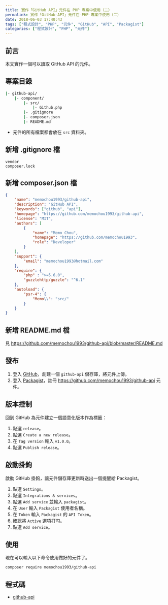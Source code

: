 ```yaml
---
title: 實作「GitHub API」元件在 PHP 專案中使用（二）
permalink: 實作「GitHub-API」元件在-PHP-專案中使用（二）
date: 2018-06-03 17:40:43
tags: ["程式設計", "PHP", "元件", "GitHub", "API", "Packagist"]
categories: ["程式設計", "PHP", "元件"]
---
```


## 前言

本文實作一個可以讀取 GitHub API 的元件。

## 專案目錄

```BASH
|- github-api/
    |- component/
        |- src/
            |- Github.php
        |- .gitignore
        |- composer.json
        |- README.md

```

- 元件的所有檔案都會放在 `src` 資料夾。

## 新增 .gitignore 檔

```ENV
vendor
composer.lock
```

## 新增 composer.json 檔

```JSON
{
    "name": "memochou1993/github-api",
    "description": "GitHub API",
    "keywords": ["github", "api"],
    "homepage": "https://github.com/memochou1993/github-api",
    "license": "MIT",
    "authors": [
        {
            "name": "Memo Chou",
            "homepage": "https://github.com/memochou1993",
            "role": "Developer"
        }
    ],
    "support": {
        "email": "memochou1993@hotmail.com"
    },
    "require": {
        "php" : ">=5.6.0",
        "guzzlehttp/guzzle": "^6.1"
    },
    "autoload": {
        "psr-4": {
            "Memo\\": "src/"
        }
    }
}
```

## 新增 README.md 檔

見 <https://github.com/memochou1993/github-api/blob/master/README.md>

## 發布

1. 登入 [GitHub](https://github.com/)，創建一個 `github-api` 儲存庫，將元件上傳。
2. 登入 [Packagist](https://packagist.org/)，註冊 <https://github.com/memochou1993/github-api> 元件。

## 版本控制

回到 GitHub 為元件建立一個語意化版本作為標籤：

1. 點選 `release`。
2. 點選 `Create a new release`。
3. 在 `Tag version` 輸入 `v1.0.0`。
4. 點選 `Publish release`。

## 啟動掛鉤

啟動 GitHub 掛鉤，讓元件儲存庫更新時送出一個提醒給 Packagist。

1. 點選 `Settings`。
2. 點選 `Integrations & services`。
3. 點選 `Add service` 並輸入 `packagist`。
4. 在 `User` 輸入 `Packagist` 使用者名稱。
5. 在 `Token` 輸入 `Packagist` 的 `API Token`。
6. 確認將 `Active` 選項打勾。
7. 點選 `Add service`。

## 使用

現在可以輸入以下命令使用做好的元件了。

```BASH
composer require memochou1993/github-api
```

## 程式碼

- [github-api](https://github.com/memochou1993/github-api)
